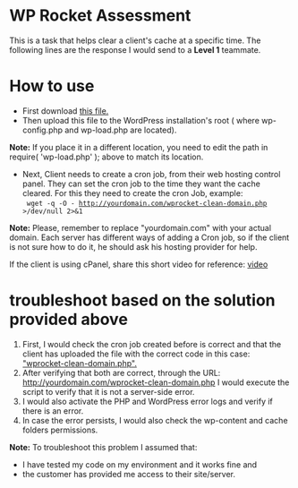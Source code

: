 # WP Rocket Assessment
This is a task that helps clear a client's cache at a specific time. The following lines are the response I would send to a <strong>Level 1</strong> teammate.


# How to use
* First download <a href="https://github.com/rosamillan/wprocket-assessment/blob/main/wprocket-clean-domain.php">this file.</a>
* Then upload this file to the WordPress installation's root ( where wp-config.php and wp-load.php are located).

<strong>Note:</strong> If you place it in a different location, you need to edit the path in require( 'wp-load.php' ); above to match its location.

* Next, Client needs to create a cron job, from their web hosting control panel. They can set the cron job to the time they want the cache cleared.
For this they need to create the cron Job, example: </br>
<code> wget -q -O - http://yourdomain.com/wprocket-clean-domain.php >/dev/null 2>&1 </code> 

<strong>Note:</strong> Please, remember to replace "yourdomain.com" with your actual domain. Each server has different ways of adding a Cron job, so if the client is not sure how to do it, he should ask his hosting provider for help.

If the client is using cPanel, share this short video for reference: <a href="https://recordit.co/A4Jj1Kg7x9">video</a>

# troubleshoot based on the solution provided above
1. First, I would check the cron job created before is correct and that the client has uploaded the file with the correct code in this case: <a href="https://github.com/rosamillan/wprocket-assessment/blob/main/wprocket-clean-domain.php">"wprocket-clean-domain.php".</a>
2. After verifying that both are correct, through the URL: http://yourdomain.com/wprocket-clean-domain.php I would execute the script to verify that it is not a server-side error.
3. I would also activate the PHP and WordPress error logs and verify if there is an error. 
4. In case the error persists, I would also check the wp-content and cache folders permissions.

<strong>Note:</strong> To troubleshoot this problem I assumed that:
* I have tested my code on my environment and it works fine and 
* the customer has provided me access to their site/server.
